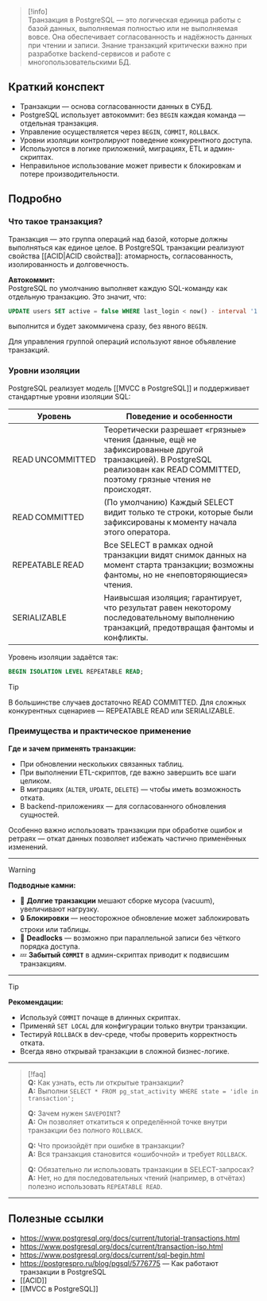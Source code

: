 > [!info]  
> Транзакция в PostgreSQL — это логическая единица работы с базой данных, выполняемая полностью или не выполняемая вовсе. Она обеспечивает согласованность и надёжность данных при чтении и записи. Знание транзакций критически важно при разработке backend-сервисов и работе с многопользовательскими БД.

## Краткий конспект

- Транзакции — основа согласованности данных в СУБД.
- PostgreSQL использует автокоммит: без `BEGIN` каждая команда — отдельная транзакция.
- Управление осуществляется через `BEGIN`, `COMMIT`, `ROLLBACK`.
- Уровни изоляции контролируют поведение конкурентного доступа.
- Используются в логике приложений, миграциях, ETL и админ-скриптах.
- Неправильное использование может привести к блокировкам и потере производительности. 

## Подробно

### Что такое транзакция?

Транзакция — это группа операций над базой, которые должны выполняться как единое целое. В PostgreSQL транзакции реализуют свойства [[ACID|ACID свойства]]: атомарность, согласованность, изолированность и долговечность.

**Автокоммит:**  
PostgreSQL по умолчанию выполняет каждую SQL-команду как отдельную транзакцию. Это значит, что:

```sql
UPDATE users SET active = false WHERE last_login < now() - interval '1 year';
```

выполнится и будет закоммичена сразу, без явного `BEGIN`.

Для управления группой операций используют явное объявление транзакций.

### Уровни изоляции

PostgreSQL реализует модель [[MVCC в PostgreSQL]] и поддерживает стандартные уровни изоляции SQL:

|Уровень|Поведение и особенности|
|---|---|
|READ UNCOMMITTED|Теоретически разрешает «грязные» чтения (данные, ещё не зафиксированные другой транзакцией). В PostgreSQL реализован как READ COMMITTED, поэтому грязные чтения не происходят.|
|READ COMMITTED|(По умолчанию) Каждый SELECT видит только те строки, которые были зафиксированы к моменту начала этого оператора.|
|REPEATABLE READ|Все SELECT в рамках одной транзакции видят снимок данных на момент старта транзакции; возможны фантомы, но не «неповторяющиеся» чтения.|
|SERIALIZABLE|Наивысшая изоляция; гарантирует, что результат равен некоторому последовательному выполнению транзакций, предотвращая фантомы и конфликты.|
Уровень изоляции задаётся так:

```sql
BEGIN ISOLATION LEVEL REPEATABLE READ;
```

> [!tip]
> В большинстве случаев достаточно READ COMMITTED. Для сложных конкурентных сценариев — REPEATABLE READ или SERIALIZABLE.

### Преимущества и практическое применение

**Где и зачем применять транзакции:**

- При обновлении нескольких связанных таблиц.
- При выполнении ETL-скриптов, где важно завершить все шаги целиком.
- В миграциях (`ALTER`, `UPDATE`, `DELETE`) — чтобы иметь возможность отката.
- В backend-приложениях — для согласованного обновления сущностей.

Особенно важно использовать транзакции при обработке ошибок и ретраях — откат данных позволяет избежать частично применённых изменений.

---

> [!warning]  
> **Подводные камни:**  
> - 🔁 **Долгие транзакции** мешают сборке мусора (vacuum), увеличивают нагрузку.  
> - 🔒 **Блокировки** — неосторожное обновление может заблокировать строки или таблицы.  
> - 🧱 **Deadlocks** — возможно при параллельной записи без чёткого порядка доступа.  
> - 💤 **Забытый `COMMIT`** в админ-скриптах приводит к подвисшим транзакциям.

---

> [!tip]  
> **Рекомендации:**  
> - Используй `COMMIT` почаще в длинных скриптах.  
> - Применяй `SET LOCAL` для конфигурации только внутри транзакции.  
> - Тестируй `ROLLBACK` в dev-среде, чтобы проверить корректность отката.  
> - Всегда явно открывай транзакции в сложной бизнес-логике.

---

> [!faq]  
> **Q:** Как узнать, есть ли открытые транзакции?  
> **A:** Выполни `SELECT * FROM pg_stat_activity WHERE state = 'idle in transaction';`  
>
> **Q:** Зачем нужен `SAVEPOINT`?  
> **A:** Он позволяет откатиться к определённой точке внутри транзакции без полного `ROLLBACK`.  
>
> **Q:** Что произойдёт при ошибке в транзакции?  
> **A:** Вся транзакция становится «ошибочной» и требует `ROLLBACK`.  
>
> **Q:** Обязательно ли использовать транзакции в SELECT-запросах?  
> **A:** Нет, но для последовательных чтений (например, в отчётах) полезно использовать `REPEATABLE READ`.

---

## Полезные ссылки

- https://www.postgresql.org/docs/current/tutorial-transactions.html  
- https://www.postgresql.org/docs/current/transaction-iso.html  
- https://www.postgresql.org/docs/current/sql-begin.html  
- https://postgrespro.ru/blog/pgsql/5776775 — Как работают транзакции в PostgreSQL  
- [[ACID]]  
- [[MVCC в PostgreSQL]]

